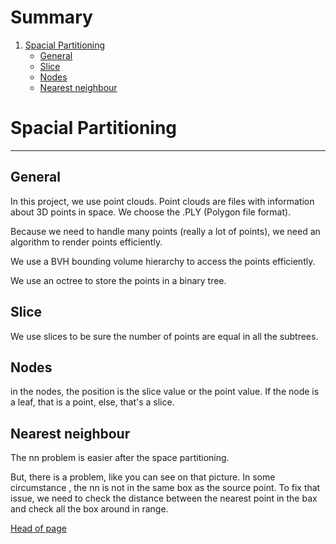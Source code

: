 # Summary

1. [Spacial Partitioning](#spacial-partitioning)
   - [General](#general)
   - [Slice](#slice)
   - [Nodes](#nodes)
   - [Nearest neighbour](#nearest-neighbour)

# Spacial Partitioning

---

## General

In this project, we use point clouds.
Point clouds are files with information about 3D points in space.
We choose the .PLY (Polygon file format).

Because we need to handle many points (really a lot of points),
we need an algorithm to render points efficiently.

We use a BVH bounding volume hierarchy to access the points efficiently.

We use an octree to store the points in a binary tree.

## Slice

We use slices to be sure the number of points are equal in all the subtrees.

## Nodes

in the nodes, the position is the slice value or the point value.
If the node is a leaf, that is a point, else, that's a slice.

## Nearest neighbour

The nn problem is easier after the space partitioning.

But, there is a problem, like you can see on that picture.
In some circumstance , the nn is not in the same box as the source point.
To fix that issue, we need to check the distance between the nearest point 
in the bax and check all the box around in range.

[Head of page](#summary)
